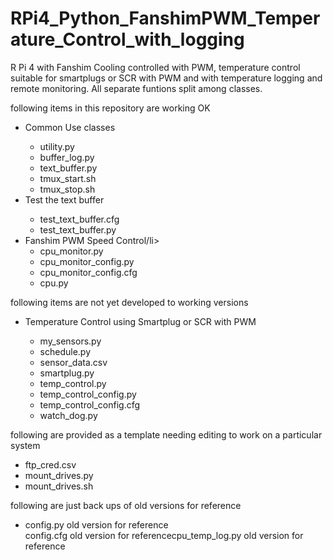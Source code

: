 # RPi4_Python_FanshimPWM_Temperature_Control_with_logging
R Pi 4 with Fanshim Cooling controlled with PWM, temperature control suitable for smartplugs or SCR with PWM and with temperature logging and remote monitoring.  All separate funtions split among classes.

following items in this repository are working OK
<ul>
<li>Common Use classes</li>
  <ul>
    <li>utility.py</li>
    <li>buffer_log.py</li>
    <li>text_buffer.py</li>
    <li>tmux_start.sh</li>
    <li>tmux_stop.sh</li>
  </ul>
<li>Test the text buffer</li>
  <ul>
<li>test_text_buffer.cfg</li>
<li>test_text_buffer.py</li>
  </ul>
<li>Fanshim PWM Speed Control/li>
  <ul>
    <li>cpu_monitor.py</li>
    <li>cpu_monitor_config.py</li>
    <li>cpu_monitor_config.cfg</li>
    <li>cpu.py</li>
  </ul>
</ul>
following items are not yet developed to working versions
<ul>
  <li>Temperature Control using Smartplug or SCR with PWM</li>
<ul>
  <li>my_sensors.py</li>
  <li>schedule.py</li>
  <li>sensor_data.csv</li>
  <li>smartplug.py</li>
  <li>temp_control.py</li>
  <li>temp_control_config.py</li>
  <li>temp_control_config.cfg</li>
  <li>watch_dog.py</li>
 </ul>
</ul>
following are provided as a template needing editing to work on a particular system
<ul>
  <li>ftp_cred.csv</li>
  <li>mount_drives.py</li>
  <li>mount_drives.sh</li>
</ul>
 
following are just back ups of old versions for reference
<ul>
  <li>config.py old version for reference</li
  <li>config.cfg old version for reference</li
  <li>cpu_temp_log.py old version for reference</li 
</ul>
